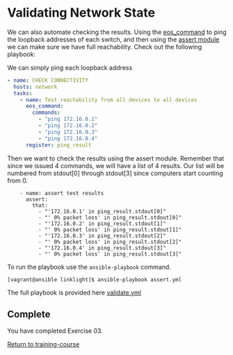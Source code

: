 # Validating Network State

We can also automate checking the results.  Using the [eos_command](http://docs.ansible.com/ansible/latest/eos_command_module.html) to ping the loopback addresses of each switch, and then using the [assert module](http://docs.ansible.com/ansible/latest/assert_module.html) we can make sure we have full reachability.  Check out the following playbook:

We can simply ping each loopback address
```yaml
- name: CHECK CONNECTIVITY
  hosts: network
  tasks:
    - name: Test reachability from all devices to all devices
      eos_command:
        commands:
          - "ping 172.16.0.1"
          - "ping 172.16.0.2"
          - "ping 172.16.0.3"
          - "ping 172.16.0.4"
      register: ping_result
```

Then we want to check the results using the assert module.  Remember that since we issued 4 commands, we will have a list of 4 results.  Our list will be numbered from stdout[0] through stdout[3] since computers start counting from 0.

```
    - name: assert test results
      assert:
        that:
          - "'172.16.0.1' in ping_result.stdout[0]"
          - "' 0% packet loss' in ping_result.stdout[0]"
          - "'172.16.0.2' in ping_result.stdout[1]"
          - "' 0% packet loss' in ping_result.stdout[1]"
          - "'172.16.0.3' in ping_result.stdout[2]"
          - "' 0% packet loss' in ping_result.stdout[2]"
          - "'172.16.0.4' in ping_result.stdout[3]"
          - "' 0% packet loss' in ping_result.stdout[3]"
```

To run the playbook use the `ansible-playbook` command.  

```
[vagrant@ansible linklight]$ ansible-playbook assert.yml
```

The full playbook is provided here [validate.yml](validate.yml)

## Complete
You have completed Exercise 03.

[Return to training-course](../README.md)
